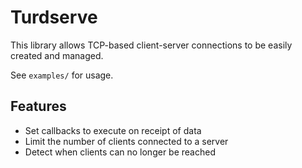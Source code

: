 # Turdserve

This library allows TCP-based client-server connections to be easily created and managed.

See `examples/` for usage.

## Features

- Set callbacks to execute on receipt of data
- Limit the number of clients connected to a server
- Detect when clients can no longer be reached
